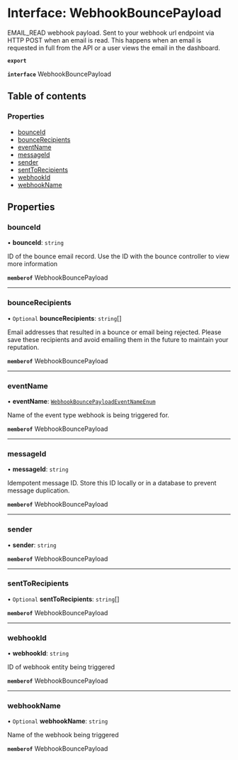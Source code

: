 # Interface: WebhookBouncePayload

EMAIL_READ webhook payload. Sent to your webhook url endpoint via HTTP POST when an email is read. This happens when an email is requested in full from the API or a user views the email in the dashboard.

**`export`**

**`interface`** WebhookBouncePayload

## Table of contents

### Properties

- [bounceId](WebhookBouncePayload.md#bounceid)
- [bounceRecipients](WebhookBouncePayload.md#bouncerecipients)
- [eventName](WebhookBouncePayload.md#eventname)
- [messageId](WebhookBouncePayload.md#messageid)
- [sender](WebhookBouncePayload.md#sender)
- [sentToRecipients](WebhookBouncePayload.md#senttorecipients)
- [webhookId](WebhookBouncePayload.md#webhookid)
- [webhookName](WebhookBouncePayload.md#webhookname)

## Properties

### bounceId

• **bounceId**: `string`

ID of the bounce email record. Use the ID with the bounce controller to view more information

**`memberof`** WebhookBouncePayload

___

### bounceRecipients

• `Optional` **bounceRecipients**: `string`[]

Email addresses that resulted in a bounce or email being rejected. Please save these recipients and avoid emailing them in the future to maintain your reputation.

**`memberof`** WebhookBouncePayload

___

### eventName

• **eventName**: [`WebhookBouncePayloadEventNameEnum`](../enums/WebhookBouncePayloadEventNameEnum.md)

Name of the event type webhook is being triggered for.

**`memberof`** WebhookBouncePayload

___

### messageId

• **messageId**: `string`

Idempotent message ID. Store this ID locally or in a database to prevent message duplication.

**`memberof`** WebhookBouncePayload

___

### sender

• **sender**: `string`

**`memberof`** WebhookBouncePayload

___

### sentToRecipients

• `Optional` **sentToRecipients**: `string`[]

**`memberof`** WebhookBouncePayload

___

### webhookId

• **webhookId**: `string`

ID of webhook entity being triggered

**`memberof`** WebhookBouncePayload

___

### webhookName

• `Optional` **webhookName**: `string`

Name of the webhook being triggered

**`memberof`** WebhookBouncePayload
